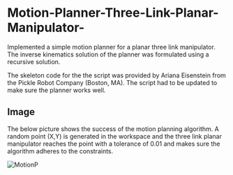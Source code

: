 # Motion-Planner-Three-Link-Planar-Manipulator-
Implemented a simple motion planner for a planar three link manipulator. The inverse kinematics solution of the planner was formulated using a recursive solution. 

The skeleton code for the the script was provided by Ariana Eisenstein from the Pickle Robot Company (Boston, MA). The script had to be updated to make sure the planner works well. 

## Image
The below picture shows the success of the motion planning algorithm. A random point (X,Y) is generated in the workspace and the three link planar manipulator reaches the point with a tolerance of 0.01 and makes sure the algorithm adheres to the constraints. 

![MotionP](https://github.com/pranavs1911/Motion-Planner-Three-Link-Planar-Manipulator-/blob/main/Three%20Link.JPG?raw=true)
